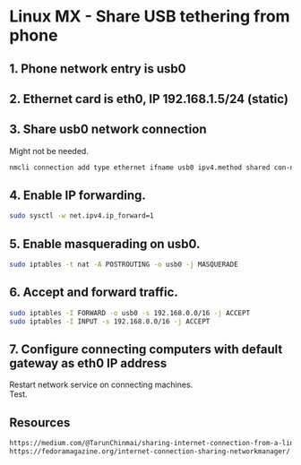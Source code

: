 # Linux MX - Share USB tethering from phone

## 1. Phone network entry is usb0

## 2. Ethernet card is eth0, IP 192.168.1.5/24 (static)

## 3. Share usb0 network connection

Might not be needed.

```sh
nmcli connection add type ethernet ifname usb0 ipv4.method shared con-name local
```

## 4. Enable IP forwarding.

```sh
sudo sysctl -w net.ipv4.ip_forward=1
```

## 5. Enable masquerading on usb0.

```sh
sudo iptables -t nat -A POSTROUTING -o usb0 -j MASQUERADE
```

## 6. Accept and forward traffic.

```sh
sudo iptables -I FORWARD -o usb0 -s 192.168.0.0/16 -j ACCEPT
sudo iptables -I INPUT -s 192.168.0.0/16 -j ACCEPT
```

## 7. Configure connecting computers with default gateway as eth0 IP address

Restart network service on connecting machines.  
Test.

## Resources

```html
https://medium.com/@TarunChinmai/sharing-internet-connection-from-a-linux-machine-over-ethernet-a5cbbd775a4f
https://fedoramagazine.org/internet-connection-sharing-networkmanager/
```
